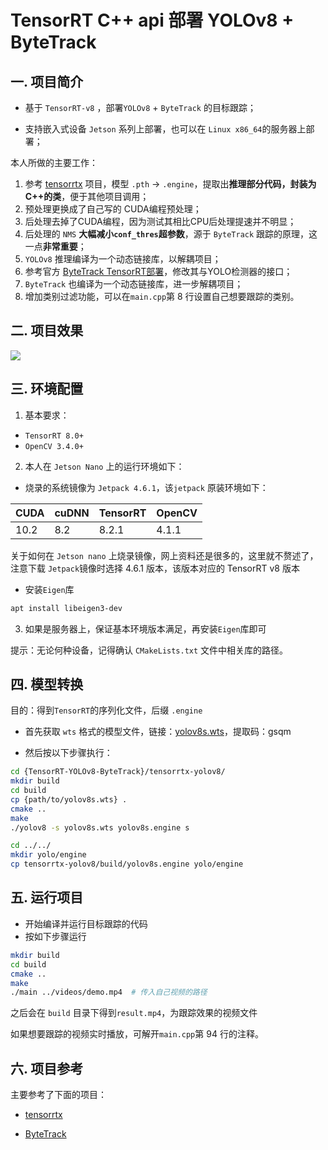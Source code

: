 # TensorRT C++ api 部署 YOLOv8 + ByteTrack

## 一. 项目简介

- 基于 `TensorRT-v8` ，部署`YOLOv8` + `ByteTrack` 的目标跟踪；

- 支持嵌入式设备 `Jetson` 系列上部署，也可以在 `Linux x86_64`的服务器上部署；

本人所做的主要工作：

1. 参考 [tensorrtx](https://github.com/wang-xinyu/tensorrtx/tree/master/yolov8) 项目，模型 `.pth` -> `.engine`，提取出**推理部分代码，封装为C++的类**，便于其他项目调用；
2. 预处理更换成了自己写的 CUDA编程预处理；
3. 后处理去掉了CUDA编程，因为测试其相比CPU后处理提速并不明显；
4. 后处理的 `NMS` **大幅减小`conf_thres`超参数**，源于 `ByteTrack` 跟踪的原理，这一点**非常重要**；
5. `YOLOv8` 推理编译为一个动态链接库，以解耦项目；
6. 参考官方 [ByteTrack TensorRT部署](https://github.com/ifzhang/ByteTrack/tree/main/deploy/TensorRT/cpp)，修改其与YOLO检测器的接口；
7. `ByteTrack` 也编译为一个动态链接库，进一步解耦项目；
8. 增加类别过滤功能，可以在`main.cpp`第 8 行设置自己想要跟踪的类别。

## 二. 项目效果

![](./assets/effect.gif)

## 三. 环境配置

1. 基本要求：

- `TensorRT 8.0+`
- `OpenCV 3.4.0+`

2. 本人在 `Jetson Nano` 上的运行环境如下：

- 烧录的系统镜像为 `Jetpack 4.6.1`，该`jetpack` 原装环境如下：

| CUDA | cuDNN | TensorRT | OpenCV |
| ---- | ----- | -------- | ------ |
| 10.2 | 8.2   | 8.2.1    | 4.1.1  |

关于如何在 `Jetson nano` 上烧录镜像，网上资料还是很多的，这里就不赘述了，注意下载 `Jetpack`镜像时选择 4.6.1 版本，该版本对应的 TensorRT v8 版本

- 安装`Eigen`库

```bash
apt install libeigen3-dev
```

3. 如果是服务器上，保证基本环境版本满足，再安装`Eigen`库即可

提示：无论何种设备，记得确认 `CMakeLists.txt` 文件中相关库的路径。

## 四. 模型转换

目的：得到`TensorRT`的序列化文件，后缀 `.engine`

- 首先获取 `wts` 格式的模型文件，链接：[yolov8s.wts](https://pan.baidu.com/s/16d_MqVlUxnjOhLxVyjQy8w)，提取码：gsqm

- 然后按以下步骤执行：

```bash
cd {TensorRT-YOLOv8-ByteTrack}/tensorrtx-yolov8/
mkdir build
cd build
cp {path/to/yolov8s.wts} .
cmake ..
make
./yolov8 -s yolov8s.wts yolov8s.engine s

cd ../../
mkdir yolo/engine
cp tensorrtx-yolov8/build/yolov8s.engine yolo/engine
```

## 五. 运行项目

- 开始编译并运行目标跟踪的代码
- 按如下步骤运行

```bash
mkdir build
cd build
cmake ..
make
./main ../videos/demo.mp4  # 传入自己视频的路径
```

之后会在 `build` 目录下得到`result.mp4`，为跟踪效果的视频文件

如果想要跟踪的视频实时播放，可解开`main.cpp`第 94 行的注释。

## 六. 项目参考

主要参考了下面的项目：

- [tensorrtx](https://github.com/wang-xinyu/tensorrtx/tree/master/yolov8)

- [ByteTrack](https://github.com/ifzhang/ByteTrack)

